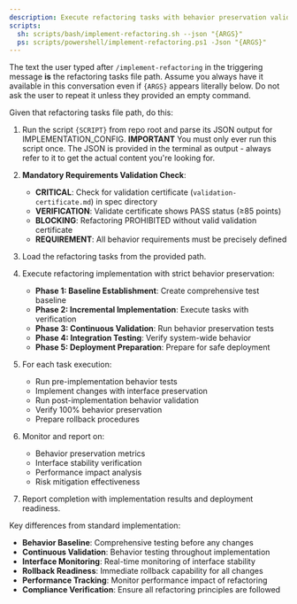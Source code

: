 ```yaml
---
description: Execute refactoring tasks with behavior preservation validation and rollback capabilities.
scripts:
  sh: scripts/bash/implement-refactoring.sh --json "{ARGS}"
  ps: scripts/powershell/implement-refactoring.ps1 -Json "{ARGS}"
---
```


The text the user typed after `/implement-refactoring` in the triggering message **is** the refactoring tasks file path. Assume you always have it available in this conversation even if `{ARGS}` appears literally below. Do not ask the user to repeat it unless they provided an empty command.

Given that refactoring tasks file path, do this:

1. Run the script `{SCRIPT}` from repo root and parse its JSON output for IMPLEMENTATION_CONFIG.
   **IMPORTANT** You must only ever run this script once. The JSON is provided in the terminal as output - always refer to it to get the actual content you're looking for.

2. **Mandatory Requirements Validation Check**:
   - **CRITICAL**: Check for validation certificate (`validation-certificate.md`) in spec directory
   - **VERIFICATION**: Validate certificate shows PASS status (≥85 points)
   - **BLOCKING**: Refactoring PROHIBITED without valid validation certificate
   - **REQUIREMENT**: All behavior requirements must be precisely defined

3. Load the refactoring tasks from the provided path.
4. Execute refactoring implementation with strict behavior preservation:
   - **Phase 1: Baseline Establishment**: Create comprehensive test baseline
   - **Phase 2: Incremental Implementation**: Execute tasks with verification
   - **Phase 3: Continuous Validation**: Run behavior preservation tests
   - **Phase 4: Integration Testing**: Verify system-wide behavior
   - **Phase 5: Deployment Preparation**: Prepare for safe deployment
4. For each task execution:
   - Run pre-implementation behavior tests
   - Implement changes with interface preservation
   - Run post-implementation behavior validation
   - Verify 100% behavior preservation
   - Prepare rollback procedures
5. Monitor and report on:
   - Behavior preservation metrics
   - Interface stability verification
   - Performance impact analysis
   - Risk mitigation effectiveness
6. Report completion with implementation results and deployment readiness.

Key differences from standard implementation:
- **Behavior Baseline**: Comprehensive testing before any changes
- **Continuous Validation**: Behavior testing throughout implementation
- **Interface Monitoring**: Real-time monitoring of interface stability
- **Rollback Readiness**: Immediate rollback capability for all changes
- **Performance Tracking**: Monitor performance impact of refactoring
- **Compliance Verification**: Ensure all refactoring principles are followed